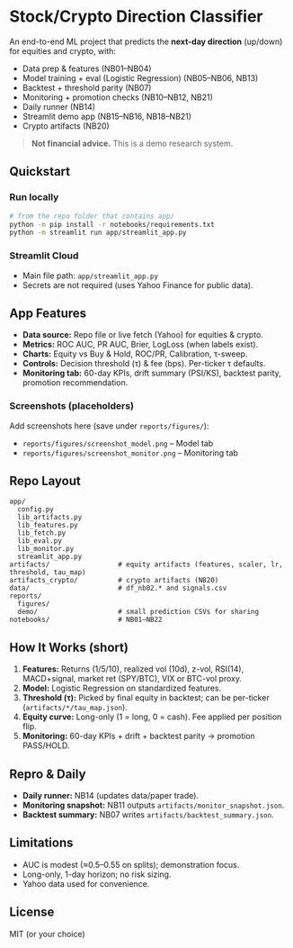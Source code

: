 # Stock/Crypto Direction Classifier

An end-to-end ML project that predicts the **next-day direction** (up/down) for equities and crypto, with:
- Data prep & features (NB01–NB04)
- Model training + eval (Logistic Regression) (NB05–NB06, NB13)
- Backtest + threshold parity (NB07)
- Monitoring + promotion checks (NB10–NB12, NB21)
- Daily runner (NB14)
- Streamlit demo app (NB15–NB16, NB18–NB21)
- Crypto artifacts (NB20)

> **Not financial advice.** This is a demo research system.

## Quickstart

### Run locally
```bash
# from the repo folder that contains app/
python -m pip install -r notebooks/requirements.txt
python -m streamlit run app/streamlit_app.py
```

### Streamlit Cloud
- Main file path: `app/streamlit_app.py`
- Secrets are not required (uses Yahoo Finance for public data).

## App Features
- **Data source:** Repo file or live fetch (Yahoo) for equities & crypto.
- **Metrics:** ROC AUC, PR AUC, Brier, LogLoss (when labels exist).
- **Charts:** Equity vs Buy & Hold, ROC/PR, Calibration, τ-sweep.
- **Controls:** Decision threshold (τ) & fee (bps). Per-ticker τ defaults.
- **Monitoring tab:** 60-day KPIs, drift summary (PSI/KS), backtest parity, promotion recommendation.

### Screenshots (placeholders)
Add screenshots here (save under `reports/figures/`):
- `reports/figures/screenshot_model.png` – Model tab
- `reports/figures/screenshot_monitor.png` – Monitoring tab

## Repo Layout
```
app/
  config.py
  lib_artifacts.py
  lib_features.py
  lib_fetch.py
  lib_eval.py
  lib_monitor.py
  streamlit_app.py
artifacts/                 # equity artifacts (features, scaler, lr, threshold, tau_map)
artifacts_crypto/          # crypto artifacts (NB20)
data/                      # df_nb02.* and signals.csv
reports/
  figures/
  demo/                    # small prediction CSVs for sharing
notebooks/                 # NB01–NB22
```

## How It Works (short)
1. **Features:** Returns (1/5/10), realized vol (10d), z-vol, RSI(14), MACD+signal, market ret (SPY/BTC), VIX or BTC-vol proxy.
2. **Model:** Logistic Regression on standardized features.
3. **Threshold (τ):** Picked by final equity in backtest; can be per-ticker (`artifacts/*/tau_map.json`).
4. **Equity curve:** Long-only (1 = long, 0 = cash). Fee applied per position flip.
5. **Monitoring:** 60-day KPIs + drift + backtest parity → promotion PASS/HOLD.

## Repro & Daily
- **Daily runner:** NB14 (updates data/paper trade).
- **Monitoring snapshot:** NB11 outputs `artifacts/monitor_snapshot.json`.
- **Backtest summary:** NB07 writes `artifacts/backtest_summary.json`.

## Limitations
- AUC is modest (≈0.5–0.55 on splits); demonstration focus.
- Long-only, 1-day horizon; no risk sizing.
- Yahoo data used for convenience.

## License
MIT (or your choice)

